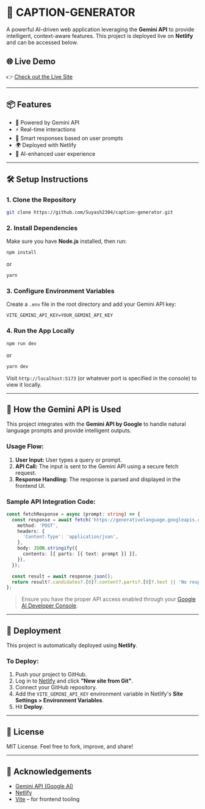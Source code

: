 # 🚀 CAPTION-GENERATOR

A powerful AI-driven web application leveraging the **Gemini API** to provide intelligent, context-aware features. This project is deployed live on **Netlify** and can be accessed below.

## 🌐 Live Demo

👉 [Check out the Live Site](https://sparkle-caption.netlify.app/)

---

## 📦 Features

- 🔮 Powered by Gemini API
- ⚡ Real-time interactions
- 💬 Smart responses based on user prompts
- 🌍 Deployed with Netlify
- 🧠 AI-enhanced user experience

---

## 🛠️ Setup Instructions

### 1. Clone the Repository

```bash
git clone https://github.com/Suyash2304/caption-generator.git
```

### 2. Install Dependencies

Make sure you have **Node.js** installed, then run:

```bash
npm install
```

or

```bash
yarn
```

### 3. Configure Environment Variables

Create a `.env` file in the root directory and add your Gemini API key:

```env
VITE_GEMINI_API_KEY=YOUR_GEMINI_API_KEY
```

### 4. Run the App Locally

```bash
npm run dev
```

or

```bash
yarn dev
```

Visit `http://localhost:5173` (or whatever port is specified in the console) to view it locally.

---

## 🤖 How the Gemini API is Used

This project integrates with the **Gemini API by Google** to handle natural language prompts and provide intelligent outputs.

### Usage Flow:

1. **User Input:** User types a query or prompt.
2. **API Call:** The input is sent to the Gemini API using a secure fetch request.
3. **Response Handling:** The response is parsed and displayed in the frontend UI.

### Sample API Integration Code:

```ts
const fetchResponse = async (prompt: string) => {
  const response = await fetch('https://generativelanguage.googleapis.com/v1beta/models/gemini-pro:generateContent?key=' + import.meta.env.VITE_GEMINI_API_KEY, {
    method: 'POST',
    headers: {
      'Content-Type': 'application/json',
    },
    body: JSON.stringify({
      contents: [{ parts: [{ text: prompt }] }],
    }),
  });

  const result = await response.json();
  return result?.candidates?.[0]?.content?.parts?.[0]?.text || 'No response.';
};
```

> Ensure you have the proper API access enabled through your [Google AI Developer Console](https://makersuite.google.com/app).

---

## 🚀 Deployment

This project is automatically deployed using **Netlify**.

### To Deploy:

1. Push your project to GitHub.
2. Log in to [Netlify](https://netlify.com) and click **"New site from Git"**.
3. Connect your GitHub repository.
4. Add the `VITE_GEMINI_API_KEY` environment variable in Netlify's **Site Settings > Environment Variables**.
5. Hit **Deploy**.

---

## 📄 License

MIT License. Feel free to fork, improve, and share!

---

## 🙌 Acknowledgements

- [Gemini API (Google AI)](https://ai.google.dev)
- [Netlify](https://www.netlify.com/)
- [Vite](https://vitejs.dev/) – for frontend tooling


